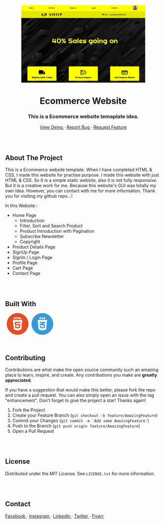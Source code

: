 <!-- PROJECT INTRO -->
<div align="center">
  <a href="https://abdullahab120.github.io/Ecommerce-website">
    <img src="./assets/img/Banner.jpg" alt="Logo" width="400" height="250"> 
  </a>

  <h1> Ecommerce Website </h1>

  <h3> This is a Ecommerce website temaplate idea. </h3>
  <p>
    <a href="https://abdullahab120.github.io/Ecommerce-website"> View Demo </a>
    ·
    <a href="https://github.com/AbdullahAB120/Ecommerce-website/issues/new?labels=bug&template=bug-report---.md"> Report Bug </a>
    ·
    <a href="https://github.com/AbdullahAB120/Ecommerce-website/issues/new?labels=enhancement&template=feature-request---.md"> Request Feature </a>
  </p>
</div>



<br />
<br />



<!-- ABOUT THE PROJECT -->
## About The Project

This is a Ecommerce website template. When I have completed HTML & CSS, I made this website for practise purpose. I made this website with just HTML & CSS. So It is a simple static website, also it is not fully responsive. But it is a creative work for me. Because this website's GUI was totally my own idea. However, you can contact with me for more information. Thank you for visiting my github repo...!


In this Website :
* Home Page
	* Introduction
	* Filter, Sort and Search Product
	* Product Introduction with Pagination
	* Subscribe Newsletter
	* Copyright
* Product Details Page
* SignUp Page
* SignIn / Login Page
* Profile Page
* Cart Page
* Contact Page



<br />
<br />



<!-- BUILT WITH -->
## Built With

<img align="left" alt="html5" title="html playlist" width="70" hspace="5" src="./assets/SVG/html5.svg" />
<img align="left" alt="css3" title="css playlist" width="70" hspace="5" src="./assets/SVG/css3.svg" />



<br />
<br />
<br />
<br />
<br />
<br />

 
 
<!-- CONTRIBUTING -->
## Contributing

Contributions are what make the open source community such an amazing place to learn, inspire, and create. Any contributions you make are **greatly appreciated**.

If you have a suggestion that would make this better, please fork the repo and create a pull request. You can also simply open an issue with the tag "enhancement".
Don't forget to give the project a star! Thanks again!

1. Fork the Project
2. Create your Feature Branch (`git checkout -b feature/AmazingFeature`)
3. Commit your Changes (`git commit -m 'Add some AmazingFeature'`)
4. Push to the Branch (`git push origin feature/AmazingFeature`)
5. Open a Pull Request



<br />
<br />



<!-- LICENSE -->
## License

Distributed under the MIT License. See `LICENSE.txt` for more information.



<br />
<br />



<!-- CONTACT -->
## Contact 

<a href="https://www.facebook.com/AbdullahAB120"> Facebook </a>
·
<a href="https://www.instagram.com/AbdullahAB_120"> Instagram </a>
·
<a href="https://www.linkedin.com/in/AbdullahAB120"> LinkedIn </a>
·
<a href="https://www.x.com/AbdullahAB120"> Twitter </a>
·
<a href="https://www.fiver.com/AbdullahAB120"> Fiverr </a>